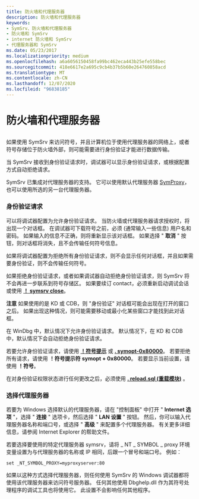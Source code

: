 ```yaml
---
title: 防火墙和代理服务器
description: 防火墙和代理服务器
keywords:
- SymSrv、防火墙和代理服务器
- 防火墙和 SymSrv
- internet 防火墙和 SymSrv
- 代理服务器和 SymSrv
ms.date: 05/23/2017
ms.localizationpriority: medium
ms.openlocfilehash: a6a6056150458fa99bc462eca443b25efe558bec
ms.sourcegitcommit: 418e6617e2a695c9cb4b37b5b60e264760858acd
ms.translationtype: MT
ms.contentlocale: zh-CN
ms.lasthandoff: 12/07/2020
ms.locfileid: "96838185"
---
```

# <a name="firewalls-and-proxy-servers"></a>防火墙和代理服务器


## <span id="ddk_firewalls_and_proxy_servers_dbg"></span><span id="DDK_FIREWALLS_AND_PROXY_SERVERS_DBG"></span>


如果使用 SymSrv 来访问符号，并且计算机位于使用代理服务器的网络上，或者符号存储位于防火墙外部，则可能需要进行身份验证才能进行数据传输。

当 SymSrv 接收到身份验证请求时，调试器可以显示身份验证请求，或根据配置方式自动拒绝请求。

SymSrv 已集成对代理服务器的支持。 它可以使用默认代理服务器 [SymProxy](symproxy.md)，也可以使用所选的另一台代理服务器。

### <a name="span-idauthentication_requestsspanspan-idauthentication_requestsspanauthentication-requests"></a><span id="authentication_requests"></span><span id="AUTHENTICATION_REQUESTS"></span>身份验证请求

可以将调试器配置为允许身份验证请求。 当防火墙或代理服务器请求授权时，将出现一个对话框。 在调试器可下载符号之前，必须 (通常输入一些信息) 用户名和密码。 如果输入的信息不正确，则将重新显示该对话框。 如果选择 " **取消** " 按钮，则对话框将消失，且不会传输任何符号信息。

如果将调试器配置为拒绝所有身份验证请求，则不会显示任何对话框，并且如果需要身份验证，则不会传输任何符号。

如果拒绝身份验证请求，或者如果调试器自动拒绝身份验证请求，则 SymSrv 将不会再进一步联系到符号存储区。 如果要续订 contact，必须重新启动调试会话或使用 [**！ symsrv close**](-symsrv.md)。

**注意**   如果使用的是 KD 或 CDB，则 "身份验证" 对话框可能会出现在打开的窗口之后。 如果出现这种情况，则可能需要移动或最小化某些窗口才能找到此对话框。

 

在 WinDbg 中，默认情况下允许身份验证请求。 默认情况下，在 KD 和 CDB 中，默认情况下会自动拒绝身份验证请求。

若要允许身份验证请求，请使用 [**！符号提示**](-sym.md) 或 [**. symopt-0x80000**](-symopt--set-symbol-options-.md)。 若要拒绝所有请求，请使用 **！符号提示符** **symopt + 0x80000**。 若要显示当前设置，请使用 **！符号**。

在对身份验证权限状态进行任何更改之后，必须使用 [**. reload.sql (重载模块)**](-reload--reload-module-.md) 。

### <a name="span-idchoosing_a_proxy_serverspanspan-idchoosing_a_proxy_serverspanchoosing-a-proxy-server"></a><span id="choosing_a_proxy_server"></span><span id="CHOOSING_A_PROXY_SERVER"></span>选择代理服务器

若要为 Windows 选择默认的代理服务器，请在 "控制面板" 中打开 " **Internet 选项** "，选择 " **连接** " 选项卡，然后选择 " **LAN 设置** " 按钮。 然后，你可以输入代理服务器名称和端口号，或选择 " **高级** " 来配置多个代理服务器。 有关更多详细信息，请参阅 Internet Explorer 的帮助文件。

若要选择要使用的特定代理服务器 symsrv，请将 \_ NT \_ SYMBOL \_ proxy 环境变量设置为与代理服务器的名称或 IP 相同，后跟一个冒号和端口号。 例如：

```console
set _NT_SYMBOL_PROXY=myproxyserver:80
```

如果以这种方式选择代理服务器，则任何使用 SymSrv 的 Windows 调试器都将使用该代理服务器来访问符号服务器。 任何其他使用 Dbghelp.dll 作为其符号处理程序的调试工具也将使用它。 此设置不会影响任何其他程序。

 

 





